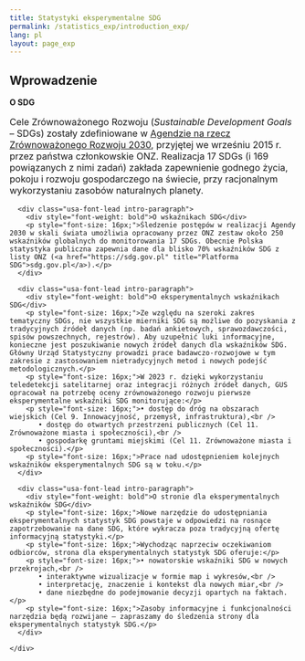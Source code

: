 ```yaml
---
title: Statystyki eksperymentalne SDG
permalink: /statistics_exp/introduction_exp/
lang: pl
layout: page_exp
---
```

<div id="main" class="main-content" role="main">

  <a id="main-content" tabindex="-1"></a>
		<section class="pl-banner-exp">
    <div class="pl-grid">
      <div class="pl-banner-content">
                        <h1>Wprowadzenie</h1>
      </div>
    </div>
  </section>

  <section class="usa-section">
    <div class="pl-grid">
      <div class="usa-font-lead intro-paragraph">
        <div style="font-weight: bold">O SDG</div>
        <p style="font-size: 16px;">Cele Zrównoważonego Rozwoju (<i>Sustainable Development Goals</i> – SDGs) zostały zdefiniowane w <a href="{{ site.baseurl }}/o_sdg" title="O Agendzie na rzecz Zrównoważonego Rozwoju">Agendzie na rzecz Zrównoważonego Rozwoju 2030</a>, przyjętej we wrześniu 2015 r. przez państwa członkowskie ONZ. Realizacja 17 SDGs (i 169 powiązanych z nimi zadań) zakłada zapewnienie godnego życia, pokoju i rozwoju gospodarczego na świecie, przy racjonalnym wykorzystaniu zasobów naturalnych planety.</p>
      </div>

      <div class="usa-font-lead intro-paragraph">
        <div style="font-weight: bold">O wskaźnikach SDG</div>
        <p style="font-size: 16px;">Śledzenie postępów w realizacji Agendy 2030 w skali świata umożliwia opracowany przez ONZ zestaw około 250 wskaźników globalnych do monitorowania 17 SDGs. Obecnie Polska statystyka publiczna zapewnia dane dla blisko 70% wskaźników SDG z listy ONZ (<a href="https://sdg.gov.pl" title="Platforma SDG">sdg.gov.pl</a>).</p>
      </div>

      <div class="usa-font-lead intro-paragraph">
        <div style="font-weight: bold">O eksperymentalnych wskaźnikach SDG</div>
        <p style="font-size: 16px;">Ze względu na szeroki zakres tematyczny SDGs, nie wszystkie mierniki SDG są możliwe do pozyskania z tradycyjnych źródeł danych (np. badań ankietowych, sprawozdawczości, spisów powszechnych, rejestrów). Aby uzupełnić luki informacyjne, konieczne jest poszukiwanie nowych źródeł danych dla wskaźników SDG. Główny Urząd Statystyczny prowadzi prace badawczo-rozwojowe w tym zakresie z zastosowaniem nietradycyjnych metod i nowych podejść metodologicznych.</p>
        <p style="font-size: 16px;">W 2023 r. dzięki wykorzystaniu teledetekcji satelitarnej oraz integracji różnych źródeł danych, GUS opracował na potrzebę oceny zrównoważonego rozwoju pierwsze eksperymentalne wskaźniki SDG monitorujące:</p>
        <p style="font-size: 16px;">• dostęp do dróg na obszarach wiejskich (Cel 9. Innowacyjność, przemysł, infrastruktura),<br />
           • dostęp do otwartych przestrzeni publicznych (Cel 11. Zrównoważone miasta i społeczności),<br />
           • gospodarkę gruntami miejskimi (Cel 11. Zrównoważone miasta i społeczności).</p>
        <p style="font-size: 16px;">Prace nad udostępnieniem kolejnych wskaźników eksperymentalnych SDG są w toku.</p>
      </div>

      <div class="usa-font-lead intro-paragraph">
        <div style="font-weight: bold">O stronie dla eksperymentalnych wskaźników SDG</div>
        <p style="font-size: 16px;">Nowe narzędzie do udostępniania eksperymentalnych statystyk SDG powstaje w odpowiedzi na rosnące zapotrzebowanie na dane SDG, które wykracza poza tradycyjną ofertę informacyjną statystyki.</p>
        <p style="font-size: 16px;">Wychodząc naprzeciw oczekiwaniom odbiorców, strona dla eksperymentalnych statystyk SDG oferuje:</p>
        <p style="font-size: 16px;">• nowatorskie wskaźniki SDG w nowych przekrojach,<br />
           • interaktywne wizualizacje w formie map i wykresów,<br />
           • interpretację, znaczenie i kontekst dla nowych miar,<br />
           • dane niezbędne do podejmowanie decyzji opartych na faktach.</p>
        <p style="font-size: 16px;">Zasoby informacyjne i funkcjonalności narzędzia będą rozwijane – zapraszamy do śledzenia strony dla eksperymentalnych statystyk SDG.</p>
      </div>

    </div>
  </section>
</div>
